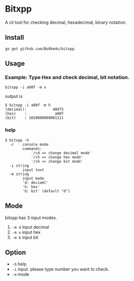 # Bitxpp

A cli tool for checking decimal, hexadecimal, binary notation.

## Install

```
go get github.com/Bo0km4n/bitxpp 
```

## Usage

### Example: Type Hex and check decimal, bit notation.

```
bitxpp -i a00f -m x
```

output is

```
$ bitxpp -i a00f -m h
(decimal):            40975
(hex)    :             a00f
(bit)    : 1010000000001111
```

### help

```
$ bitxpp -h
  -c	console mode
    	commands:
    		'/cd => change decimal mode'
    		'/ch => change hex mode'
    		'/cb => change bit mode'
  -i string
    	input text
  -m string
    	input mode
    	'd: deciaml'
    	'h: hex'
    	'b: bit' (default "d")
```

## Mode

bitxpp has 3 input modes.

1. `-m d` input decimal
2. `-m x` input hex
3. `-m b` input bit

## Option

- `-h` help
- `-i` input. please type number you want to check.
- `-m` mode


